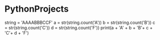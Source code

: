 # PythonProjects
string = 'AAAABBBCCF'
a = str(string.count('A'))
b = str(string.count('B'))
c = str(string.count('C'))
d = str(string.count('F'))
print(a + 'A' + b + 'B'+ c + 'C'+ d + 'F')
